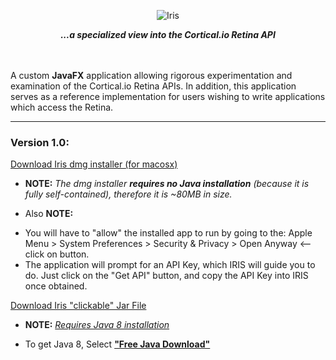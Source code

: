 
<p align="center">
<img src="http://metaware.us/images/iris_black_font_smaller.png" alt="Iris">
</p>

<p align="center">
<b><i>...a specialized view into the Cortical.io Retina API</i></b>
</p>

<br><br>
A custom **JavaFX** application allowing rigorous experimentation and examination of the Cortical.io Retina APIs. In addition, this application serves as a reference implementation for users wishing to write applications which access the Retina.

---
### Version 1.0:


[Download Iris dmg installer (for macosx)](http://metaware.us/iris/Iris-1.0.9q-installer.dmg)
- **NOTE:** _The dmg installer **requires no Java installation** (because it is fully self-contained), therefore it is ~80MB in size._

- Also **NOTE:** 

* You will have to "allow" the installed app to run by going to the: Apple Menu > System Preferences > Security & Privacy > Open Anyway  <-- click on button.
* The application will prompt for an API Key, which IRIS will guide you to do. Just click on the "Get API" button, and copy the API Key into IRIS once obtained.


[Download Iris "clickable" Jar File](http://metaware.us/iris/iris-1.0.9q-all.jar)
- **NOTE:** [_Requires Java 8 installation_](http://www.oracle.com/technetwork/java/javase/downloads/jdk8-downloads-2133151.html)
* To get Java 8, Select [**"Free Java Download"**](https://www.java.com/en/download/)



